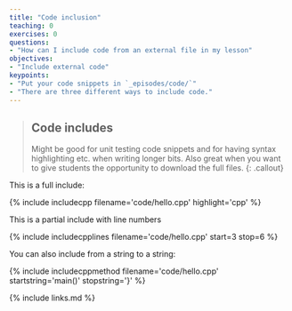 ```yaml
---
title: "Code inclusion"
teaching: 0
exercises: 0
questions:
- "How can I include code from an external file in my lesson"
objectives:
- "Include external code"
keypoints:
- "Put your code snippets in `_episodes/code/`"
- "There are three different ways to include code."
---
```


> ## Code includes
> Might be good for unit testing code snippets and for having syntax highlighting
> etc. when writing longer bits. Also great when you want to give students the
> opportunity to download the full files.
{: .callout}

This is a full include:

{% include includecpp filename='code/hello.cpp' highlight='cpp' %}

This is a partial include with line numbers

{% include includecpplines filename='code/hello.cpp' start=3 stop=6 %}

You can also include from a string to a string:

{% include includecppmethod filename='code/hello.cpp' startstring='main()' stopstring='}' %}

{% include links.md %}

